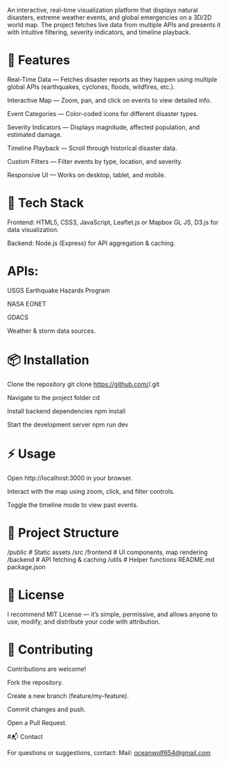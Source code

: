 An interactive, real-time visualization platform that displays natural disasters, extreme weather events, and global emergencies on a 3D/2D world map. The project fetches live data from multiple APIs and presents it with intuitive filtering, severity indicators, and timeline playback.

# 📌 Features

Real-Time Data — Fetches disaster reports as they happen using multiple global APIs (earthquakes, cyclones, floods, wildfires, etc.).

Interactive Map — Zoom, pan, and click on events to view detailed info.

Event Categories — Color-coded icons for different disaster types.

Severity Indicators — Displays magnitude, affected population, and estimated damage.

Timeline Playback — Scroll through historical disaster data.

Custom Filters — Filter events by type, location, and severity.

Responsive UI — Works on desktop, tablet, and mobile.

# 🚀 Tech Stack

Frontend: HTML5, CSS3, JavaScript, Leaflet.js or Mapbox GL JS, D3.js for data visualization.

Backend: Node.js (Express) for API aggregation & caching.

# APIs:

USGS Earthquake Hazards Program

NASA EONET

GDACS

Weather & storm data sources.

# 📦 Installation
 Clone the repository
git clone https://github.com/<your-username>/<repo-name>.git

 Navigate to the project folder
cd <repo-name>

 Install backend dependencies
npm install

 Start the development server
npm run dev

# ⚡ Usage

Open http://localhost:3000 in your browser.

Interact with the map using zoom, click, and filter controls.

Toggle the timeline mode to view past events.

# 📁 Project Structure
/public         # Static assets
/src
   /frontend    # UI components, map rendering
   /backend     # API fetching & caching
   /utils       # Helper functions
README.md
package.json

# 📜 License

I recommend MIT License — it’s simple, permissive, and allows anyone to use, modify, and distribute your code with attribution.

# 🤝 Contributing

Contributions are welcome!

Fork the repository.

Create a new branch (feature/my-feature).

Commit changes and push.

Open a Pull Request.

#📬 Contact

For questions or suggestions, contact:
Mail: oceanwolf654@gmail.com
